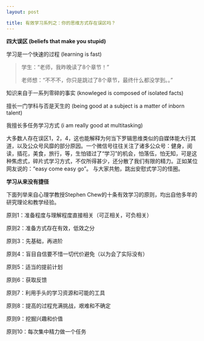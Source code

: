 ```yaml
---
layout: post

title: 有效学习系列之：你的思维方式存在误区吗？
---
```


**四大误区 (beliefs that make you stupid)**

学习是一个快速的过程 (learning is fast)

>学生：“老师，我昨晚读了8个章节！”
>
>老师想：“不不不，你只是跳过了8个章节，最终什么都没学到。。” 

知识来自于一系列零碎的事实 (knowleged is composed of isolated facts)

擅长一门学科与否是天生的 (being good at a subject is a matter of inborn talent)

我擅长多任务学习方式 (i am really good at multitasking)


大多数人存在误区1，2，4，这也能解释为何当下罗辑思维类似的自媒体能大行其道，以及公众号风靡的部分原因。一个微信号往往关注了诸多公众号：健身，阅读，插花，美食，旅行，等，生怕错过了“学习”的机会，怕落伍，怕无知，可是这种焦虑式，碎片式学习方式，不仅所得甚少，还分散了我们有限的精力。正如某位网友说的：“easy come easy go”。 与大家共勉，跳出安慰式学习的怪圈。

**学习从来没有捷径**

下面列举来自心理学教授Stephen Chew的十条有效学习的原则，均出自他多年的研究理论和教学经验。

原则1：准备程度与理解程度直接相关（可正相关，可负相关）

原则2：准备方式存在有效，低效之分

原则3：先基础，再进阶

原则4：盲目自信要不惜一切代价避免（以为会了实际没有）

原则5：适当的提前计划

原则6：获取反馈

原则7：利用手头的学习资源和可能的工具

原则8：提高的过程充满挑战，艰难和不确定

原则9：挖掘兴趣和价值

原则10：每次集中精力做一个任务


